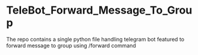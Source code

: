 # TeleBot_Forward_Message_To_Group
The repo contains a single python file handling telegram bot featured to forward message to group using /forward command
